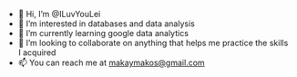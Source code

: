 - 👋 Hi, I’m @ILuvYouLei
- 👀 I’m interested in databases and data analysis
- 🌱 I’m currently learning google data analytics
- 💞️ I’m looking to collaborate on anything that helps me practice the skills I acquired
- 📫 You can reach me at makaymakos@gmail.com

<!---
ILuvYouLei/ILuvYouLei is a ✨ special ✨ repository because its `README.md` (this file) appears on your GitHub profile.
You can click the Preview link to take a look at your changes.
--->
